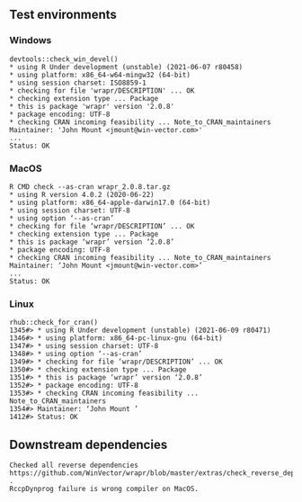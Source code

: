 

## Test environments


### Windows

    devtools::check_win_devel()
    * using R Under development (unstable) (2021-06-07 r80458)
    * using platform: x86_64-w64-mingw32 (64-bit)
    * using session charset: ISO8859-1
    * checking for file 'wrapr/DESCRIPTION' ... OK
    * checking extension type ... Package
    * this is package 'wrapr' version '2.0.8'
    * package encoding: UTF-8
    * checking CRAN incoming feasibility ... Note_to_CRAN_maintainers
    Maintainer: 'John Mount <jmount@win-vector.com>'
    ...
    Status: OK
 
### MacOS

    R CMD check --as-cran wrapr_2.0.8.tar.gz
    * using R version 4.0.2 (2020-06-22)
    * using platform: x86_64-apple-darwin17.0 (64-bit)
    * using session charset: UTF-8
    * using option ‘--as-cran’
    * checking for file ‘wrapr/DESCRIPTION’ ... OK
    * checking extension type ... Package
    * this is package ‘wrapr’ version ‘2.0.8’
    * package encoding: UTF-8
    * checking CRAN incoming feasibility ... Note_to_CRAN_maintainers
    Maintainer: ‘John Mount <jmount@win-vector.com>’
    ...
    Status: OK
    
### Linux

    rhub::check_for_cran()
    1345#> * using R Under development (unstable) (2021-06-09 r80471)
    1346#> * using platform: x86_64-pc-linux-gnu (64-bit)
    1347#> * using session charset: UTF-8
    1348#> * using option ‘--as-cran’
    1349#> * checking for file ‘wrapr/DESCRIPTION’ ... OK
    1350#> * checking extension type ... Package
    1351#> * this is package ‘wrapr’ version ‘2.0.8’
    1352#> * package encoding: UTF-8
    1353#> * checking CRAN incoming feasibility ... Note_to_CRAN_maintainers
    1354#> Maintainer: ‘John Mount ’
    1412#> Status: OK

## Downstream dependencies

    Checked all reverse dependencies https://github.com/WinVector/wrapr/blob/master/extras/check_reverse_dependencies.md .
    RccpDynprog failure is wrong compiler on MacOS.

